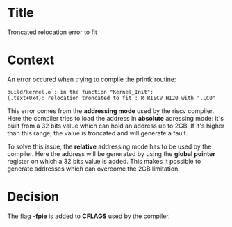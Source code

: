# Title

Troncated relocation error to fit

# Context

An error occured when trying to compile the printk routine: 

```Shell
build/kernel.o : in the function "Kernel_Init":
(.text+0x4): relocation troncated to fit : R_RISCV_HI20 with ".LC0"
```

This error comes from the **addressing mode** used by the riscv compiler. Here the compiler tries to load the address in **absolute** adressing mode: it's built from a 32 bits value which can hold an address up to 2GB. If it's higher than this range, the value is troncated and will generate a fault.

To solve this issue, the **relative** addressing mode has to be used by the compiler. Here the address will be generated by using the **global pointer** register on which a 32 bits value is added. This makes it possible to generate addresses which can overcome the 2GB limitation.

# Decision

The flag **-fpie** is added to **CFLAGS** used by the compiler.